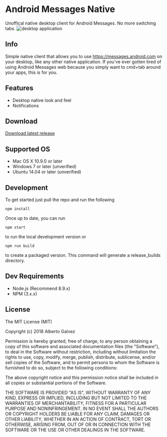 # Android Messages Native
Unoffical native desktop client for Android Messages. No more switching tabs.
![desktop application](https://i.imgur.com/za5TjYg.png)
## Info
Simple native client that allows you to use https://messages.android.com on your desktop, like any other native application. If you've ever gotten tired of using Android Messages web because you simply want to cmd+tab around your apps, this is for you. 
## Features
* Desktop native look and feel
* Notifications
## Download
[Download latest release](https://github.com/albertog2man/Android-Messages-Native/releases/tag/v0.0.1)
## Supported OS
* Mac OS X 10.9.0 or later
* Windows 7 or later (unverified)
* Ubuntu 14.04 or later (unverified)
## Development
To get started just pull the repo and run the following

`npm install`

Once up to date, you can run

`npm start`

to run the local development version or

`npm run build`

to create a packaged version. This command will generate a release_builds directory.
## Dev Requirements
* Node.js (Recommend 8.9.x)
* NPM (3.x.x)
## License
The MIT License (MIT)

Copyright (c) 2018 Alberto Galvez

Permission is hereby granted, free of charge, to any person obtaining a copy of this software and associated documentation files (the "Software"), to deal in the Software without restriction, including without limitation the rights to use, copy, modify, merge, publish, distribute, sublicense, and/or sell copies of the Software, and to permit persons to whom the Software is furnished to do so, subject to the following conditions:

The above copyright notice and this permission notice shall be included in all copies or substantial portions of the Software.

THE SOFTWARE IS PROVIDED "AS IS", WITHOUT WARRANTY OF ANY KIND, EXPRESS OR IMPLIED, INCLUDING BUT NOT LIMITED TO THE WARRANTIES OF MERCHANTABILITY, FITNESS FOR A PARTICULAR PURPOSE AND NONINFRINGEMENT. IN NO EVENT SHALL THE AUTHORS OR COPYRIGHT HOLDERS BE LIABLE FOR ANY CLAIM, DAMAGES OR OTHER LIABILITY, WHETHER IN AN ACTION OF CONTRACT, TORT OR OTHERWISE, ARISING FROM, OUT OF OR IN CONNECTION WITH THE SOFTWARE OR THE USE OR OTHER DEALINGS IN THE SOFTWARE.
